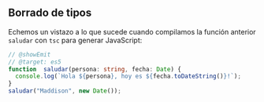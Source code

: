 ## Borrado de tipos

Echemos un vistazo a lo que sucede cuando compilamos la función anterior `saludar` con `tsc` para generar JavaScript:

```ts twoslash
// @showEmit
// @target: es5
function  saludar(persona: string, fecha: Date) {
  console.log(`Hola ${persona}, hoy es ${fecha.toDateString()}!`);
}
saludar("Maddison", new Date());
```
